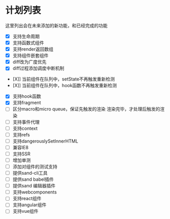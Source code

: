 # 计划列表
这里列出会在未来添加的新功能，和已经完成的功能

- [X] 支持生命周期
- [X] 支持函数式组件
- [X] 支持render返回数组
- [X] 支持组件嵌套组件
- [X] diff改为广度优先
- [X] diff过程添加调度中断机制
- [X]] 当前组件在队列中，setState不再触发重新检测
- [X]] 当前组件在队列中，hook函数不再触发重新检测
- [X] 支持hook函数
- [X] 支持fragment
- [ ] 区分macro和micro queue，保证先触发的渲染 渲染完毕，才处理后触发的渲染
- [ ] 支持事件代理
- [ ] 支持context
- [ ] 支持refs
- [ ] 支持dangerouslySetInnerHTML
- [ ] 兼容IE8
- [ ] 支持SSR
- [ ] 增加单测
- [ ] 添加对组件的测试支持
- [ ] 提供sand-cli工具
- [ ] 提供sand babel插件
- [ ] 提供sand 编辑器插件
- [ ] 支持webcomponents
- [ ] 支持react组件
- [ ] 支持angular组件
- [ ] 支持vue组件